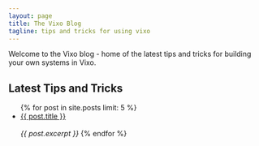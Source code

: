 ```yaml
---
layout: page
title: The Vixo Blog
tagline: tips and tricks for using vixo
---
```

Welcome to the Vixo blog - home of the latest tips and tricks for building your own systems in Vixo.

## Latest Tips and Tricks ##
<ul>
{% for post in site.posts limit: 5 %}
    <li>
            <a href="{{ post.url }}">{{ post.title }}</a>
    </li>
    </br> <em>{{ post.excerpt }} </em>
{% endfor %}
</ul>

